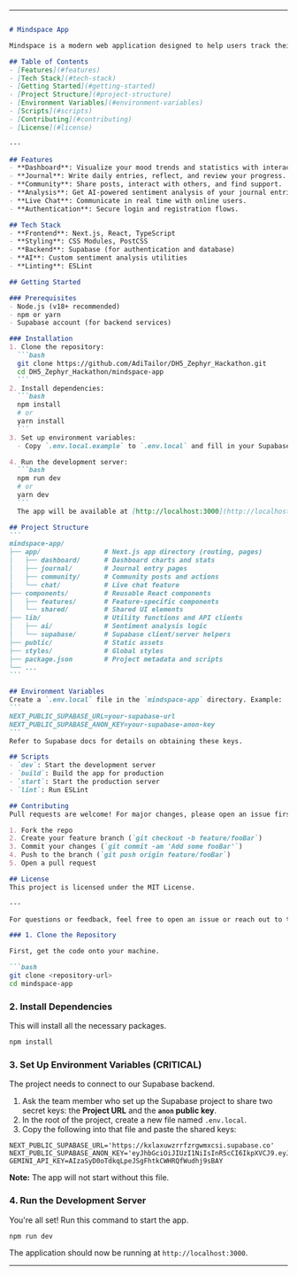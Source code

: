 -----

````markdown

# Mindspace App

Mindspace is a modern web application designed to help users track their mental well-being, analyze mood trends, engage with a supportive community, and maintain a personal journal. Built with Next.js, TypeScript, and Supabase, Mindspace offers a seamless experience for self-reflection and growth.

## Table of Contents
- [Features](#features)
- [Tech Stack](#tech-stack)
- [Getting Started](#getting-started)
- [Project Structure](#project-structure)
- [Environment Variables](#environment-variables)
- [Scripts](#scripts)
- [Contributing](#contributing)
- [License](#license)

---

## Features
- **Dashboard**: Visualize your mood trends and statistics with interactive charts.
- **Journal**: Write daily entries, reflect, and review your progress.
- **Community**: Share posts, interact with others, and find support.
- **Analysis**: Get AI-powered sentiment analysis of your journal entries.
- **Live Chat**: Communicate in real time with online users.
- **Authentication**: Secure login and registration flows.

## Tech Stack
- **Frontend**: Next.js, React, TypeScript
- **Styling**: CSS Modules, PostCSS
- **Backend**: Supabase (for authentication and database)
- **AI**: Custom sentiment analysis utilities
- **Linting**: ESLint

## Getting Started

### Prerequisites
- Node.js (v18+ recommended)
- npm or yarn
- Supabase account (for backend services)

### Installation
1. Clone the repository:
  ```bash
  git clone https://github.com/AdiTailor/DH5_Zephyr_Hackathon.git
  cd DH5_Zephyr_Hackathon/mindspace-app
  ```
2. Install dependencies:
  ```bash
  npm install
  # or
  yarn install
  ```
3. Set up environment variables:
  - Copy `.env.local.example` to `.env.local` and fill in your Supabase credentials and other secrets.

4. Run the development server:
  ```bash
  npm run dev
  # or
  yarn dev
  ```
  The app will be available at [http://localhost:3000](http://localhost:3000).

## Project Structure
```
mindspace-app/
├── app/                # Next.js app directory (routing, pages)
│   ├── dashboard/      # Dashboard charts and stats
│   ├── journal/        # Journal entry pages
│   ├── community/      # Community posts and actions
│   └── chat/           # Live chat feature
├── components/         # Reusable React components
│   ├── features/       # Feature-specific components
│   └── shared/         # Shared UI elements
├── lib/                # Utility functions and API clients
│   ├── ai/             # Sentiment analysis logic
│   └── supabase/       # Supabase client/server helpers
├── public/             # Static assets
├── styles/             # Global styles
├── package.json        # Project metadata and scripts
└── ...
```

## Environment Variables
Create a `.env.local` file in the `mindspace-app` directory. Example:
```
NEXT_PUBLIC_SUPABASE_URL=your-supabase-url
NEXT_PUBLIC_SUPABASE_ANON_KEY=your-supabase-anon-key
```
Refer to Supabase docs for details on obtaining these keys.

## Scripts
- `dev`: Start the development server
- `build`: Build the app for production
- `start`: Start the production server
- `lint`: Run ESLint

## Contributing
Pull requests are welcome! For major changes, please open an issue first to discuss what you would like to change.

1. Fork the repo
2. Create your feature branch (`git checkout -b feature/fooBar`)
3. Commit your changes (`git commit -am 'Add some fooBar'`)
4. Push to the branch (`git push origin feature/fooBar`)
5. Open a pull request

## License
This project is licensed under the MIT License.

---

For questions or feedback, feel free to open an issue or reach out to the maintainers.

### 1. Clone the Repository

First, get the code onto your machine.

```bash
git clone <repository-url>
cd mindspace-app
````

### 2\. Install Dependencies

This will install all the necessary packages.

```bash
npm install
```

### 3\. Set Up Environment Variables (CRITICAL)

The project needs to connect to our Supabase backend.

1.  Ask the team member who set up the Supabase project to share two secret keys: the **Project URL** and the **`anon` public key**.
2.  In the root of the project, create a new file named `.env.local`.
3.  Copy the following into that file and paste the shared keys:

<!-- end list -->

```env
NEXT_PUBLIC_SUPABASE_URL='https://kxlaxuwzrrfzrgwmxcsi.supabase.co'
NEXT_PUBLIC_SUPABASE_ANON_KEY='eyJhbGciOiJIUzI1NiIsInR5cCI6IkpXVCJ9.eyJpc3MiOiJzdXBhYmFzZSIsInJlZiI6Imt4bGF4dXd6cnJmenJnd214Y3NpIiwicm9sZSI6ImFub24iLCJpYXQiOjE3NTgzMDQ0NTgsImV4cCI6MjA3Mzg4MDQ1OH0.tuwyWyNudZzptWh3_CO6YEQUxKsnjbDYUoSKBPwP4H0'
GEMINI_API_KEY=AIzaSyD0oTdkqLpeJSgFhtkCWHRQfWudhj9sBAY
```

**Note:** The app will not start without this file.

### 4\. Run the Development Server

You're all set\! Run this command to start the app.

```bash
npm run dev
```

The application should now be running at `http://localhost:3000`.

-----

```
```
